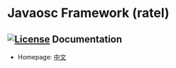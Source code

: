Javaosc Framework (ratel)
================================================
[![License](https://img.shields.io/badge/license-Apache%202-4EB1BA.svg)](https://www.apache.org/licenses/LICENSE-2.0.html)
Documentation
---------------------

- Homepage: [中文](http://javaosc-projects.github.io/javaosc-framework/)
